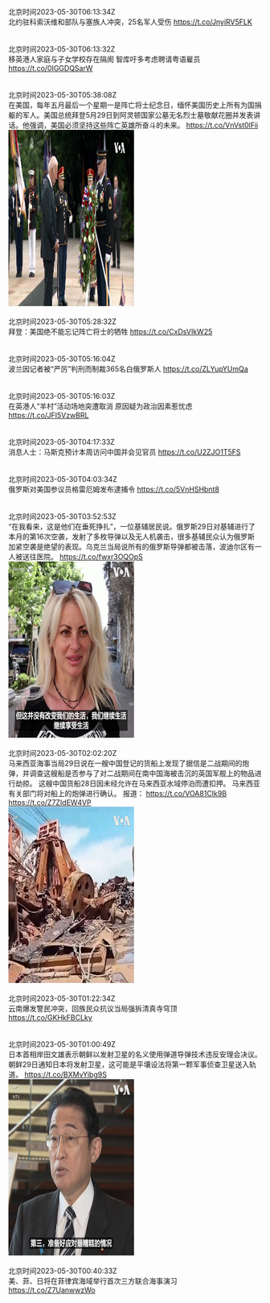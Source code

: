 北京时间2023-05-30T06:13:34Z<br>北约驻科索沃维和部队与塞族人冲突，25名军人受伤 https://t.co/JnyiRV5FLK<br><br><br>北京时间2023-05-30T06:13:32Z<br>移英港人家庭与子女学校存在隔阂 智库吁多考虑聘请粤语雇员 https://t.co/0IGGDQSarW<br><br><br>北京时间2023-05-30T05:38:08Z<br>在美国，每年五月最后一个星期一是阵亡将士纪念日，缅怀美国历史上所有为国捐躯的军人。美国总统拜登5月29日到阿灵顿国家公墓无名烈士墓敬献花圈并发表讲话。他强调，美国必须坚持这些阵亡英雄所奋斗的未来。 https://t.co/VnVst0lFii<br><img src='/temp/video/2023/u-Month-5/au-Day-30/VOAChinese/1663298704336617472_0.jpg' width='250' height='350'><br><br>北京时间2023-05-30T05:28:32Z<br>拜登：美国绝不能忘记阵亡将士的牺牲 https://t.co/CxDsVIkW25<br><br><br>北京时间2023-05-30T05:16:04Z<br>波兰因记者被“严厉”判刑而制裁365名白俄罗斯人 https://t.co/ZLYupYUmQa<br><br><br>北京时间2023-05-30T05:16:03Z<br>在英港人“羊村”活动场地突遭取消 原因疑为政治因素惹忧虑 https://t.co/JFI5VzwBRL<br><br><br>北京时间2023-05-30T04:17:33Z<br>消息人士：马斯克预计本周访问中国并会见官员 https://t.co/U2ZJO1T5FS<br><br><br>北京时间2023-05-30T04:03:34Z<br>俄罗斯对美国参议员格雷厄姆发布逮捕令 https://t.co/5VnHSHbnt8<br><br><br>北京时间2023-05-30T03:52:53Z<br>“在我看来，这是他们在垂死挣扎”，一位基辅居民说。俄罗斯29日对基辅进行了本月的第16次空袭，发射了多枚导弹以及无人机袭击，很多基辅民众认为俄罗斯加紧空袭是绝望的表现。乌克兰当局说所有的俄罗斯导弹都被击落，波迪尔区有一人被送往医院。 https://t.co/fwxr3OQOpS<br><img src='/temp/video/2023/u-Month-5/au-Day-30/VOAChinese/1663272216060997632_0.jpg' width='250' height='350'><br><br>北京时间2023-05-30T02:02:20Z<br>马来西亚海事当局29日说在一艘中国登记的货船上发现了据信是二战期间的炮弹，并调查这艘船是否参与了对二战期间在南中国海被击沉的英国军舰上的物品进行劫掠。 这艘中国货船28日因未经允许在马来西亚水域停泊而遭扣押。 马来西亚有关部门将对船上的炮弹进行确认。 
报道： https://t.co/VOA81CIk9B https://t.co/Z7ZIdEW4VP<br><img src='/temp/video/2023/u-Month-5/au-Day-30/VOAChinese/1663244397008265217_0.jpg' width='250' height='350'><br><br>北京时间2023-05-30T01:22:34Z<br>云南爆发警民冲突，回族民众抗议当局强拆清真寺穹顶 https://t.co/GKHkFBCLky<br><br><br>北京时间2023-05-30T01:00:49Z<br>日本首相岸田文雄表示朝鲜以发射卫星的名义使用弹道导弹技术违反安理会决议。朝鲜29日通知日本将发射卫星，这可能是平壤设法将第一颗军事侦查卫星送入轨道。 https://t.co/BXMvYibg9S<br><img src='/temp/video/2023/u-Month-5/au-Day-30/VOAChinese/1663228913852596228_0.jpg' width='250' height='350'><br><br>北京时间2023-05-30T00:40:33Z<br>美、菲、日将在菲律宾海域举行首次三方联合海事演习 https://t.co/Z7UanwwzWo<br><br><br>